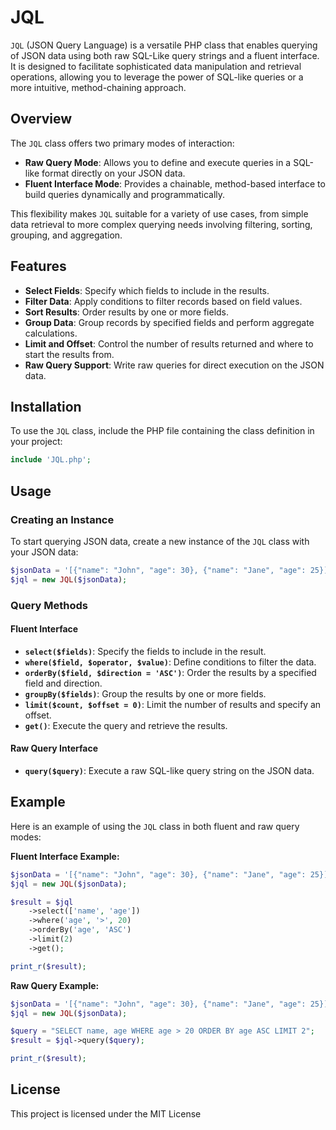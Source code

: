 # JQL

`JQL` (JSON Query Language) is a versatile PHP class that enables querying of JSON data using both raw SQL-Like query strings and a fluent interface. It is designed to facilitate sophisticated data manipulation and retrieval operations, allowing you to leverage the power of SQL-like queries or a more intuitive, method-chaining approach.

## Overview

The `JQL` class offers two primary modes of interaction:

- **Raw Query Mode**: Allows you to define and execute queries in a SQL-like format directly on your JSON data.
- **Fluent Interface Mode**: Provides a chainable, method-based interface to build queries dynamically and programmatically.

This flexibility makes `JQL` suitable for a variety of use cases, from simple data retrieval to more complex querying needs involving filtering, sorting, grouping, and aggregation.

## Features

- **Select Fields**: Specify which fields to include in the results.
- **Filter Data**: Apply conditions to filter records based on field values.
- **Sort Results**: Order results by one or more fields.
- **Group Data**: Group records by specified fields and perform aggregate calculations.
- **Limit and Offset**: Control the number of results returned and where to start the results from.
- **Raw Query Support**: Write raw queries for direct execution on the JSON data.

## Installation

To use the `JQL` class, include the PHP file containing the class definition in your project:

```php
include 'JQL.php';
```

## Usage

### Creating an Instance

To start querying JSON data, create a new instance of the `JQL` class with your JSON data:

```php
$jsonData = '[{"name": "John", "age": 30}, {"name": "Jane", "age": 25}]';
$jql = new JQL($jsonData);
```

### Query Methods

#### Fluent Interface

- **`select($fields)`**: Specify the fields to include in the result.
- **`where($field, $operator, $value)`**: Define conditions to filter the data.
- **`orderBy($field, $direction = 'ASC')`**: Order the results by a specified field and direction.
- **`groupBy($fields)`**: Group the results by one or more fields.
- **`limit($count, $offset = 0)`**: Limit the number of results and specify an offset.
- **`get()`**: Execute the query and retrieve the results.

#### Raw Query Interface

- **`query($query)`**: Execute a raw SQL-like query string on the JSON data.

## Example

Here is an example of using the `JQL` class in both fluent and raw query modes:

**Fluent Interface Example:**

```php
$jsonData = '[{"name": "John", "age": 30}, {"name": "Jane", "age": 25}]';
$jql = new JQL($jsonData);

$result = $jql
    ->select(['name', 'age'])
    ->where('age', '>', 20)
    ->orderBy('age', 'ASC')
    ->limit(2)
    ->get();

print_r($result);
```

**Raw Query Example:**

```php
$jsonData = '[{"name": "John", "age": 30}, {"name": "Jane", "age": 25}]';
$jql = new JQL($jsonData);

$query = "SELECT name, age WHERE age > 20 ORDER BY age ASC LIMIT 2";
$result = $jql->query($query);

print_r($result);
```

## License

This project is licensed under the MIT License
